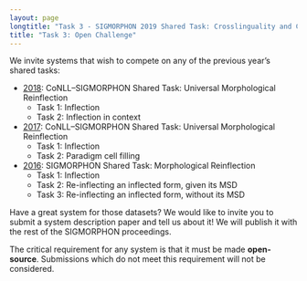```yaml
---
layout: page
longtitle: "Task 3 - SIGMORPHON 2019 Shared Task: Crosslinguality and Context in Morphology"
title: "Task 3: Open Challenge"
---
```


We invite systems that wish to compete on any of the previous year’s shared tasks:

- [2018](../2018): CoNLL–SIGMORPHON Shared Task: Universal Morphological Reinflection
    - Task 1: Inflection
    - Task 2: Inflection in context
- [2017](../2017): CoNLL–SIGMORPHON Shared Task: Universal Morphological Reinflection
    - Task 1: Inflection
    - Task 2: Paradigm cell filling
- [2016](../2016): SIGMORPHON Shared Task: Morphological Reinflection
    - Task 1: Inflection
    - Task 2: Re-inflecting an inflected form, given its MSD
    - Task 3: Re-inflecting an inflected form, without its MSD

Have a great system for those datasets? We would like to invite you to submit a system description paper and tell us about it! We will publish it with the rest of the SIGMORPHON proceedings.

The critical requirement for any system is that it must be made **open-source**. Submissions which do not meet this requirement will not be considered.

